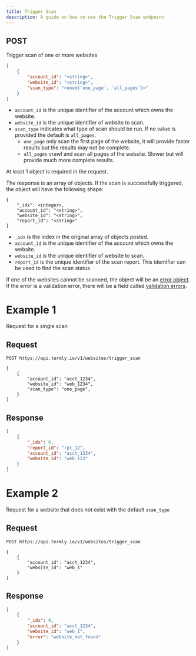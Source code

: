 ```yaml
---
title: Trigger Scan
description: A guide on how to use the Trigger Scan endpoint
---
```


## POST

Trigger scan of one or more websites

```json
[
	{
		"account_id": "<string>",
		"website_id": "<string>",
		"scan_type": "<enum{'one_page', 'all_pages'}>"
	}
]
```

* `account_id` is the unique identifier of the account which owns the website.
* `website_id` is the unique identifier of website to scan.
* `scan_type` indicates what type of scan should be run. If no value is provided the default is `all_pages`.
  * `one_page` only scan the first page of the website, it will provide faster results but the results may not be complete.
  * `all_pages` crawl and scan all pages of the website.  Slower but will provide much more complete results.

At least 1 object is required in the request.

The response is an array of objects. If the scan is successfully triggered, the object will have the following shape:

```
{
	"_idx": <integer>,
	"account_id": "<string>",
	"website_id": "<string>",
	"report_id": "<string>"
}
```

* `_idx` is the index in the original array of objects posted.
* `account_id` is the unique identifier of the account which owns the website.
* `website_id` is the unique identifier of website to scan.
* `report_id` is the unique identifier of the scan report.  This identifier can be used to find the scan status

If one of the websites cannot be scanned, the object will be an [error object](../../other/error-object). If the error is a validation error, there will be a field called [validation errors](../../other/validation-error-object).

# Example 1
Request for a single scan

## Request
```shell
POST https://api.termly.io/v1/websites/trigger_scan

[
	{
		"account_id": "acct_1234",
		"website_id": "web_1234",
		"scan_type": "one_page",
	}
]

```

## Response
```json
[
	{
		"_idx": 0,
		"report_id": "rpt_12",
		"account_id": "acct_1234",
		"website_id": "web_123"
	}
]
```

# Example 2
Request for a website that does not exist with the default `scan_type`

## Request
```shell
POST https://api.termly.io/v1/websites/trigger_scan

[
	{
		"account_id": "acct_1234",
		"website_id": "web_1"
	}
]

```

## Response
```json
[
	{
		"_idx": 0,
		"account_id": "acct_1234",
		"website_id": "web_1",
		"error": "website_not_found"
	}
]
```
